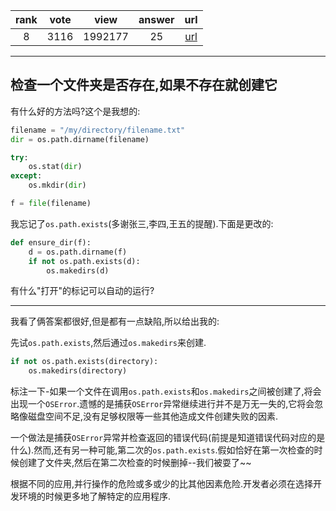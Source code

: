 
| rank | vote | view | answer | url |
|:-:|:-:|:-:|:-:|:-:|
|8|3116|1992177|25| [url](http://stackoverflow.com/questions/273192/how-can-i-safely-create-a-nested-directory-in-python) |
***

## 检查一个文件夹是否存在,如果不存在就创建它

有什么好的方法吗?这个是我想的:

```python
filename = "/my/directory/filename.txt"
dir = os.path.dirname(filename)

try:
    os.stat(dir)
except:
    os.mkdir(dir)

f = file(filename)
```

我忘记了`os.path.exists`(多谢张三,李四,王五的提醒).下面是更改的:

```python
def ensure_dir(f):
    d = os.path.dirname(f)
    if not os.path.exists(d):
        os.makedirs(d)
```

有什么"打开"的标记可以自动的运行?

***

我看了俩答案都很好,但是都有一点缺陷,所以给出我的:

先试`os.path.exists`,然后通过`os.makedirs`来创建.

```python
if not os.path.exists(directory):
    os.makedirs(directory)
```

标注一下-如果一个文件在调用`os.path.exists`和`os.makedirs`之间被创建了,将会出现一个`OSError`.遗憾的是捕获`OSError`异常继续进行并不是万无一失的,它将会忽略像磁盘空间不足,没有足够权限等一些其他造成文件创建失败的因素.

一个做法是捕获`OSError`异常并检查返回的错误代码(前提是知道错误代码对应的是什么).然而,还有另一种可能,第二次的`os.path.exists`.假如恰好在第一次检查的时候创建了文件夹,然后在第二次检查的时候删掉--我们被耍了~~

根据不同的应用,并行操作的危险或多或少的比其他因素危险.开发者必须在选择开发环境的时候更多地了解特定的应用程序.